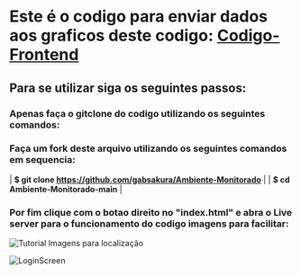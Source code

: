 # Este é o codigo para enviar dados aos graficos deste codigo: [Codigo-Frontend](https://github.com/gabsakura/app-dados-sensores)

## Para se utilizar siga os seguintes passos:

### Apenas faça o gitclone do codigo utilizando os seguintes comandos:

### Faça um fork deste arquivo utilizando os seguintes comandos em sequencia:
| **$ git clone https://github.com/gabsakura/Ambiente-Monitorado** | 
| **$ cd Ambiente-Monitorado-main** |

### Por fim clique com o botao direito no "index.html" e abra o Live server para o funcionamento do codigo imagens para facilitar:
![Tutorial](https://github.com/gabsakura/app-dados-sensores/blob/main/images/loginscreen.png)
Imagens para localização 

![LoginScreen](https://github.com/gabsakura/app-dados-sensores/blob/main/images/loginscreen.png)
